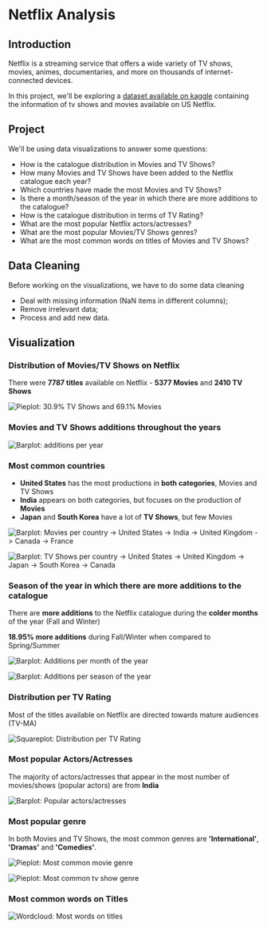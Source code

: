 # Netflix Analysis

## Introduction
Netflix is a streaming service that offers a wide variety of TV shows, movies, animes, documentaries, and more on thousands of internet-connected devices.

In this project, we'll be exploring a [dataset available on kaggle](https://www.kaggle.com/shivamb/netflix-shows) containing the information of tv shows and movies available on US Netflix.

## Project
We'll be using data visualizations to answer some questions:
- How is the catalogue distribution in Movies and TV Shows?
- How many Movies and TV Shows have been added to the Netflix catalogue each year?
- Which countries have made the most Movies and TV Shows?
- Is there a month/season of the year in which there are more additions to the catalogue?
- How is the catalogue distribution in terms of TV Rating?
- What are the most popular Netflix actors/actresses?
- What are the most popular Movies/TV Shows genres?
- What are the most common words on titles of Movies and TV Shows?

## Data Cleaning
Before working on the visualizations, we have to do some data cleaning
- Deal with missing information (NaN items in different columns);
- Remove irrelevant data;
- Process and add new data.

## Visualization
### Distribution of Movies/TV Shows on Netflix
There were <strong>7787 titles</strong> available on Netflix - <strong>5377 Movies</strong> and <strong>2410 TV Shows</strong>

![Pieplot: 30.9% TV Shows and 69.1% Movies](imgs/distribution-movies-shows.png)

### Movies and TV Shows additions throughout the years
![Barplot: additions per year](imgs/additions-per-year.png)

### Most common countries
- <strong>United States</strong> has the most productions in <strong>both categories</strong>, Movies and TV Shows
- <strong>India</strong> appears on both categories, but focuses on the production of <strong>Movies</strong>
- <strong>Japan</strong> and <strong>South Korea</strong> have a lot of <strong>TV Shows</strong>, but few Movies

![Barplot: Movies per country -> United States -> India -> United Kingdom -> Canada -> France](imgs/movies-per-country.png)

![Barplot: TV Shows per country -> United States -> United Kingdom -> Japan -> South Korea -> Canada](imgs/shows-per-country.png)

### Season of the year in which there are more additions to the catalogue
There are <strong>more additions</strong> to the Netflix catalogue during the <strong>colder months</strong> of the year (Fall and Winter)

<strong>18.95% more additions</strong> during Fall/Winter when compared to Spring/Summer

![Barplot: Additions per month of the year](imgs/additions-per-month.png)

![Barplot: Additions per season of the year](imgs/additions-per-season.png)

### Distribution per TV Rating
Most of the titles available on Netflix are directed towards mature audiences (TV-MA)

![Squareplot: Distribution per TV Rating](imgs/distribution-per-tv-rating.png)

### Most popular Actors/Actresses
The majority of actors/actresses that appear in the most number of movies/shows (popular actors) are from <strong>India</strong>

![Barplot: Popular actors/actresses](imgs/popular-actors.png)

### Most popular genre
In both Movies and TV Shows, the most common genres are <strong>'International'</strong>, <strong>'Dramas'</strong> and <strong>'Comedies'</strong>.

![Pieplot: Most common movie genre](imgs/percentage-of-movie-genre.png)

![Pieplot: Most common tv show genre](imgs/percentage-of-show-genre.png)

### Most common words on Titles
![Wordcloud: Most words on titles](imgs/most-common-words-on-title.png)
